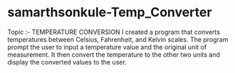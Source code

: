 # samarthsonkule-Temp_Converter
Topic :- TEMPERATURE CONVERSION 
I created a program that converts temperatures between Celsius, Fahrenheit, and Kelvin scales. The program prompt the user to input a temperature value and the original unit of measurement. It then convert the temperature to the other two units and display the converted values to the user. 
